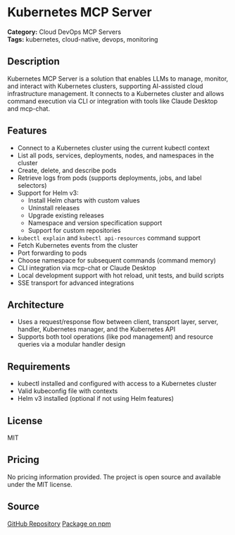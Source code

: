 # Kubernetes MCP Server

**Category:** Cloud DevOps MCP Servers  
**Tags:** kubernetes, cloud-native, devops, monitoring

## Description
Kubernetes MCP Server is a solution that enables LLMs to manage, monitor, and interact with Kubernetes clusters, supporting AI-assisted cloud infrastructure management. It connects to a Kubernetes cluster and allows command execution via CLI or integration with tools like Claude Desktop and mcp-chat.

## Features
- Connect to a Kubernetes cluster using the current kubectl context
- List all pods, services, deployments, nodes, and namespaces in the cluster
- Create, delete, and describe pods
- Retrieve logs from pods (supports deployments, jobs, and label selectors)
- Support for Helm v3:
  - Install Helm charts with custom values
  - Uninstall releases
  - Upgrade existing releases
  - Namespace and version specification support
  - Support for custom repositories
- `kubectl explain` and `kubectl api-resources` command support
- Fetch Kubernetes events from the cluster
- Port forwarding to pods
- Choose namespace for subsequent commands (command memory)
- CLI integration via mcp-chat or Claude Desktop
- Local development support with hot reload, unit tests, and build scripts
- SSE transport for advanced integrations

## Architecture
- Uses a request/response flow between client, transport layer, server, handler, Kubernetes manager, and the Kubernetes API
- Supports both tool operations (like pod management) and resource queries via a modular handler design

## Requirements
- kubectl installed and configured with access to a Kubernetes cluster
- Valid kubeconfig file with contexts
- Helm v3 installed (optional if not using Helm features)

## License
MIT

## Pricing
No pricing information provided. The project is open source and available under the MIT license.

## Source
[GitHub Repository](https://github.com/Flux159/mcp-server-kubernetes)
[Package on npm](https://www.npmjs.com/package/mcp-server-kubernetes)